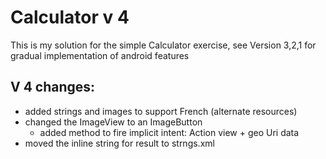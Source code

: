 # Calculator v 4

This is my solution for the simple Calculator exercise, see Version 3,2,1 for gradual implementation of android features

## V 4 changes:

* added strings and images to support French (alternate resources)
* changed the ImageView to an ImageButton
  - added method to fire implicit intent: Action view + geo Uri data
* moved the inline string for result to strngs.xml
